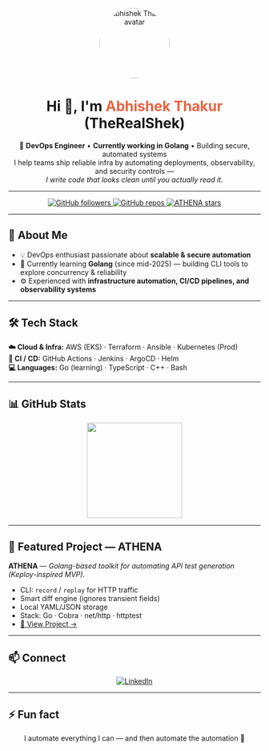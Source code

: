 <!-- Header -->
<p align="center">
  <img src="https://github.com/TheRealShek.png" alt="Abhishek Thakur avatar" width="140" style="border-radius:50%; box-shadow:0 0 15px rgba(255,255,255,0.15)" />
</p>

<h1 align="center">Hi 👋, I'm <span style="color:#e96443;">Abhishek Thakur</span> (TheRealShek)</h1>

<p align="center">
  🚀 <b>DevOps Engineer</b> • <b>Currently working in Golang</b> • Building secure, automated systems  
  <br>
  I help teams ship reliable infra by automating deployments, observability, and security controls —  
  <br>
  <i>I write code that looks clean until you actually read it.</i>
</p>

---

<p align="center">
  <a href="https://github.com/TheRealShek">
    <img alt="GitHub followers" src="https://img.shields.io/github/followers/TheRealShek?label=Follow&style=for-the-badge&color=00C853&logo=github" />
  </a>
  <a href="https://github.com/TheRealShek?tab=repositories">
    <img alt="GitHub repos" src="https://img.shields.io/badge/Repos-14-7E57C2?style=for-the-badge&logo=github" />
  </a>
  <a href="https://github.com/TheRealShek/ATHENA">
    <img alt="ATHENA stars" src="https://img.shields.io/github/stars/TheRealShek/ATHENA?style=for-the-badge&color=FF4081&logo=starship" />
  </a>
</p>

---

## 🔭 About Me
- 💡 DevOps enthusiast passionate about **scalable & secure automation**
- 🧠 Currently learning **Golang** (since mid-2025) — building CLI tools to explore concurrency & reliability
- ⚙️ Experienced with **infrastructure automation, CI/CD pipelines, and observability systems**

---

## 🛠 Tech Stack
**☁️ Cloud & Infra:** AWS (EKS) · Terraform · Ansible · Kubernetes (Prod)  
**🔁 CI / CD:** GitHub Actions · Jenkins · ArgoCD · Helm  
**💻 Languages:** Go (learning) · TypeScript · C++ · Bash  

---

## 📊 GitHub Stats
<p align="center">
  <img height="190em" src="https://github-readme-stats.vercel.app/api?username=TheRealShek&show_icons=true&count_private=true&include_all_commits=true&theme=radical&bg_color=30,e96443,904e95&title_color=fff&text_color=fff&icon_color=FFD700" />
</p>

---

## 🚀 Featured Project — **ATHENA**
**ATHENA** — *Golang-based toolkit for automating API test generation (Keploy-inspired MVP).*  
- CLI: `record` / `replay` for HTTP traffic  
- Smart diff engine (ignores transient fields)  
- Local YAML/JSON storage  
- Stack: Go · Cobra · net/http · httptest  
- [🔗 View Project →](https://github.com/TheRealShek/ATHENA)

---

## 📫 Connect
<p align="center">
  <a href="https://www.linkedin.com/in/abhishek-thakur-dev">
    <img src="https://img.shields.io/badge/LinkedIn-Abhishek%20Thakur-blue?style=for-the-badge&logo=linkedin" alt="LinkedIn" />
  </a>
</p>

---

## ⚡ Fun fact
<p align="center">
  I automate everything I can — and then automate the automation 🤖
</p>
